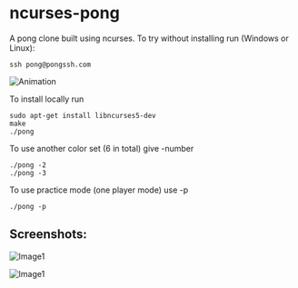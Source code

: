 # ncurses-pong

A pong clone built using ncurses. To try without installing run (Windows or Linux): 
    
    ssh pong@pongssh.com

![Animation](https://github.com/skyler-ferrante/ncurses-pong/assets/24577503/6d12641c-7e06-4058-91fc-3ea8aa0778b5)


To install locally run

    sudo apt-get install libncurses5-dev 
    make
    ./pong

To use another color set (6 in total) give -number

    ./pong -2 
    ./pong -3

To use practice mode (one player mode) use -p

    ./pong -p

## Screenshots:

![Image1](images/image3.png)

![Image1](images/image2.png)
